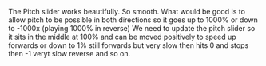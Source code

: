The Pitch slider works beautifully. So smooth. 
What would be good is to allow pitch to be possible in both directions so it goes up to 1000% or down to -1000x (playing 1000% in reverse) 
We need to update the pitch slider so it sits in the middle at 100% and can be moved positively to speed up forwards or down to 1% still forwards but very slow then hits 0 and stops then -1 veryt slow reverse and so on.

